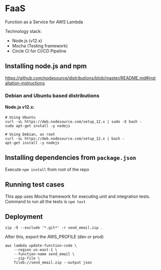 # FaaS
Function as a Service for AWS Lambda

Technology stack:
- Node.js (v12.x)
- Mocha (Testing framework)
- Circle CI for CI/CD Pipeline


## Installing node.js and npm

https://github.com/nodesource/distributions/blob/master/README.md#installation-instructions

### Debian and Ubuntu based distributions

#### Node.js v12.x:
```$xslt
# Using Ubuntu
curl -sL https://deb.nodesource.com/setup_12.x | sudo -E bash -
sudo apt-get install -y nodejs

# Using Debian, as root
curl -sL https://deb.nodesource.com/setup_12.x | bash -
apt-get install -y nodejs
```

## Installing dependencies from `package.json`
Execute `npm install` from root of the repo

## Running test cases
This app uses Mocha framework for executing unit and integration tests.
Command to run all the tests is `npm test`

## Deployment
```
zip -9 --exclude '*.git*' -r send_email.zip .
```
After this, export the AWS_PROFILE (dev or prod)
```          
aws lambda update-function-code \
    --region us-east-1 \
    --function-name send_email \
    --zip-file \
    fileb://send_email.zip --output json
```